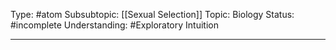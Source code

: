 Type: #atom
Subsubtopic: [[Sexual Selection]]
Topic: Biology 
Status: #incomplete 
Understanding: #Exploratory Intuition

----
